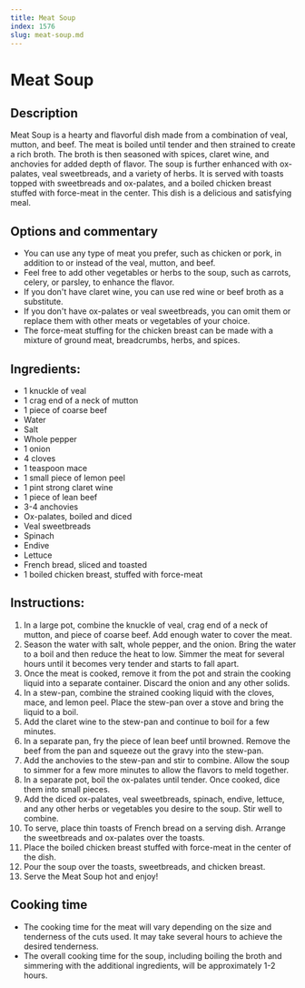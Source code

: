 ```yaml
---
title: Meat Soup
index: 1576
slug: meat-soup.md
---
```


# Meat Soup

## Description
Meat Soup is a hearty and flavorful dish made from a combination of veal, mutton, and beef. The meat is boiled until tender and then strained to create a rich broth. The broth is then seasoned with spices, claret wine, and anchovies for added depth of flavor. The soup is further enhanced with ox-palates, veal sweetbreads, and a variety of herbs. It is served with toasts topped with sweetbreads and ox-palates, and a boiled chicken breast stuffed with force-meat in the center. This dish is a delicious and satisfying meal.

## Options and commentary
- You can use any type of meat you prefer, such as chicken or pork, in addition to or instead of the veal, mutton, and beef.
- Feel free to add other vegetables or herbs to the soup, such as carrots, celery, or parsley, to enhance the flavor.
- If you don't have claret wine, you can use red wine or beef broth as a substitute.
- If you don't have ox-palates or veal sweetbreads, you can omit them or replace them with other meats or vegetables of your choice.
- The force-meat stuffing for the chicken breast can be made with a mixture of ground meat, breadcrumbs, herbs, and spices.

## Ingredients:
- 1 knuckle of veal
- 1 crag end of a neck of mutton
- 1 piece of coarse beef
- Water
- Salt
- Whole pepper
- 1 onion
- 4 cloves
- 1 teaspoon mace
- 1 small piece of lemon peel
- 1 pint strong claret wine
- 1 piece of lean beef
- 3-4 anchovies
- Ox-palates, boiled and diced
- Veal sweetbreads
- Spinach
- Endive
- Lettuce
- French bread, sliced and toasted
- 1 boiled chicken breast, stuffed with force-meat

## Instructions:
1. In a large pot, combine the knuckle of veal, crag end of a neck of mutton, and piece of coarse beef. Add enough water to cover the meat.
2. Season the water with salt, whole pepper, and the onion. Bring the water to a boil and then reduce the heat to low. Simmer the meat for several hours until it becomes very tender and starts to fall apart.
3. Once the meat is cooked, remove it from the pot and strain the cooking liquid into a separate container. Discard the onion and any other solids.
4. In a stew-pan, combine the strained cooking liquid with the cloves, mace, and lemon peel. Place the stew-pan over a stove and bring the liquid to a boil.
5. Add the claret wine to the stew-pan and continue to boil for a few minutes.
6. In a separate pan, fry the piece of lean beef until browned. Remove the beef from the pan and squeeze out the gravy into the stew-pan.
7. Add the anchovies to the stew-pan and stir to combine. Allow the soup to simmer for a few more minutes to allow the flavors to meld together.
8. In a separate pot, boil the ox-palates until tender. Once cooked, dice them into small pieces.
9. Add the diced ox-palates, veal sweetbreads, spinach, endive, lettuce, and any other herbs or vegetables you desire to the soup. Stir well to combine.
10. To serve, place thin toasts of French bread on a serving dish. Arrange the sweetbreads and ox-palates over the toasts.
11. Place the boiled chicken breast stuffed with force-meat in the center of the dish.
12. Pour the soup over the toasts, sweetbreads, and chicken breast.
13. Serve the Meat Soup hot and enjoy!

## Cooking time
- The cooking time for the meat will vary depending on the size and tenderness of the cuts used. It may take several hours to achieve the desired tenderness.
- The overall cooking time for the soup, including boiling the broth and simmering with the additional ingredients, will be approximately 1-2 hours.